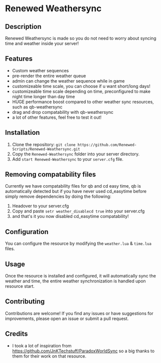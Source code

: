 # Renewed Weathersync

## Description
Renewed Weathersync is made so you do not need to worry about syncing time and weather inside your server!

## Features
- Custom weather sequences
- pre-render the entire weather queue
- admin can change the weather sequence while in game
- customizeable time scale, you can choose if u want short/long days!
- customizeable time scale depending on time, preconfigured to make night time longer than day time
- HUGE performance boost compared to other weather sync resources, such as qb-weathersync
- drag and drop compatability with qb-weathersync
- a lot of other features, feel free to test it out!

## Installation
1. Clone the repository: `git clone https://github.com/Renewed-Scripts/Renewed-Weathersync.git`
2. Copy the `Renewed-Weathersync` folder into your server directory.
3. Add `start Renewed-Weathersync` to your `server.cfg` file.

## Removing compatability files
Currently we have compatability files for qb and cd easy time, qb is automatically detected but if you have never used cd_easytime before simply remove dependencies by doing the following:
1. Headover to your server.cfg
2. Copy and paste `setr weather_disablecd true` into your server.cfg
3. and that's it you now disabled cd_easytime compatability!

## Configuration
You can configure the resource by modifying the `weather.lua` & `time.lua` files.

## Usage
Once the resource is installed and configured, it will automatically sync the weather and time, the entire weather synchronization is handled upon resource start.

## Contributing
Contributions are welcome! If you find any issues or have suggestions for improvements, please open an issue or submit a pull request.

## Credits
- I took a lot of inspiration from https://github.com/JnKTechstuff/ParadoxWorldSync so a big thanks to them for their work on that resource.
